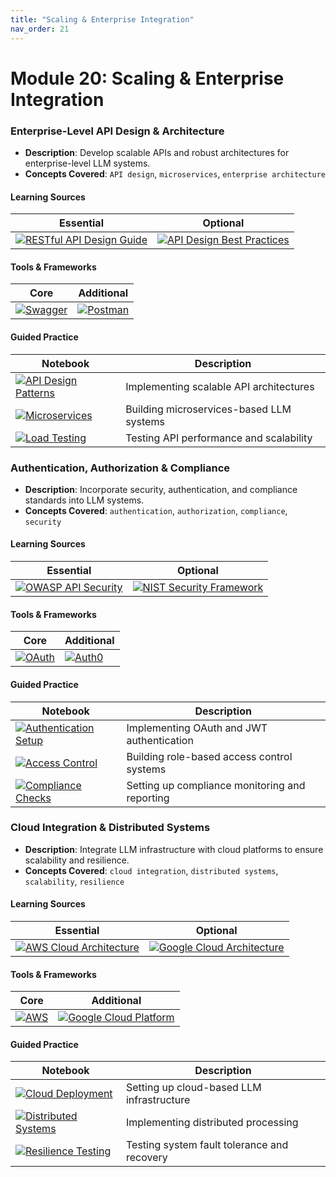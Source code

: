 ```yaml
---
title: "Scaling & Enterprise Integration"
nav_order: 21
---
```



# Module 20: Scaling & Enterprise Integration

### Enterprise-Level API Design & Architecture
- **Description**: Develop scalable APIs and robust architectures for enterprise-level LLM systems.
- **Concepts Covered**: `API design`, `microservices`, `enterprise architecture`

#### Learning Sources
| Essential | Optional |
|-----------|----------|
| [![RESTful API Design Guide](https://badgen.net/badge/Website/RESTful_API_Design_Guide/blue)](https://www.restapitutorial.com/) | [![API Design Best Practices](https://badgen.net/badge/Website/API_Design_Best_Practices/blue)](https://www.ibm.com/cloud/architecture/api-design) |

#### Tools & Frameworks
| Core | Additional |
|-----------|----------|
| [![Swagger](https://badgen.net/badge/Website/Swagger/blue)](https://swagger.io/) | [![Postman](https://badgen.net/badge/Website/Postman/blue)](https://www.postman.com/) |

#### Guided Practice
| Notebook | Description |
|----------|-------------|
| [![API Design Patterns](https://badgen.net/badge/Notebook/API%20Design%20Patterns/orange)](notebooks/api_design_patterns.ipynb) | Implementing scalable API architectures |
| [![Microservices](https://badgen.net/badge/Notebook/Microservices/orange)](notebooks/microservices.ipynb) | Building microservices-based LLM systems |
| [![Load Testing](https://badgen.net/badge/Notebook/Load%20Testing/orange)](notebooks/load_testing.ipynb) | Testing API performance and scalability |

### Authentication, Authorization & Compliance
- **Description**: Incorporate security, authentication, and compliance standards into LLM systems.
- **Concepts Covered**: `authentication`, `authorization`, `compliance`, `security`

#### Learning Sources
| Essential | Optional |
|-----------|----------|
| [![OWASP API Security](https://badgen.net/badge/Docs/OWASP_API_Security/green)](https://owasp.org/www-project-api-security/) | [![NIST Security Framework](https://badgen.net/badge/Website/NIST_Security_Framework/blue)](https://www.nist.gov/cyberframework) |

#### Tools & Frameworks
| Core | Additional |
|-----------|----------|
| [![OAuth](https://badgen.net/badge/Website/OAuth/blue)](https://oauth.net/) | [![Auth0](https://badgen.net/badge/Website/Auth0/blue)](https://auth0.com/) |

#### Guided Practice
| Notebook | Description |
|----------|-------------|
| [![Authentication Setup](https://badgen.net/badge/Notebook/Authentication%20Setup/orange)](notebooks/authentication_setup.ipynb) | Implementing OAuth and JWT authentication |
| [![Access Control](https://badgen.net/badge/Notebook/Access%20Control/orange)](notebooks/access_control.ipynb) | Building role-based access control systems |
| [![Compliance Checks](https://badgen.net/badge/Notebook/Compliance%20Checks/orange)](notebooks/compliance_checks.ipynb) | Setting up compliance monitoring and reporting |

### Cloud Integration & Distributed Systems
- **Description**: Integrate LLM infrastructure with cloud platforms to ensure scalability and resilience.
- **Concepts Covered**: `cloud integration`, `distributed systems`, `scalability`, `resilience`

#### Learning Sources
| Essential | Optional |
|-----------|----------|
| [![AWS Cloud Architecture](https://badgen.net/badge/Website/AWS_Cloud_Architecture/blue)](https://aws.amazon.com/architecture/) | [![Google Cloud Architecture](https://badgen.net/badge/Website/Google_Cloud_Architecture/blue)](https://cloud.google.com/architecture) |

#### Tools & Frameworks
| Core | Additional |
|-----------|----------|
| [![AWS](https://badgen.net/badge/Website/AWS/blue)](https://aws.amazon.com/) | [![Google Cloud Platform](https://badgen.net/badge/Website/Google_Cloud_Platform/blue)](https://cloud.google.com/) |

#### Guided Practice
| Notebook | Description |
|----------|-------------|
| [![Cloud Deployment](https://badgen.net/badge/Notebook/Cloud%20Deployment/orange)](notebooks/cloud_deployment.ipynb) | Setting up cloud-based LLM infrastructure |
| [![Distributed Systems](https://badgen.net/badge/Notebook/Distributed%20Systems/orange)](notebooks/distributed_systems.ipynb) | Implementing distributed processing |
| [![Resilience Testing](https://badgen.net/badge/Notebook/Resilience%20Testing/orange)](notebooks/resilience_testing.ipynb) | Testing system fault tolerance and recovery |